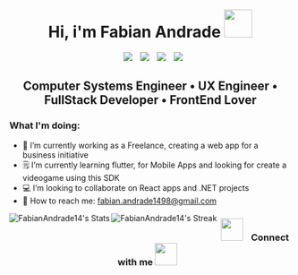 <h1 align="center">
  Hi, i'm Fabian Andrade
    <a href="https://github.com/FabianAndrade14" target="_self">
      <img src="http://pa1.narvii.com/7064/16627aec9acb1ee3f185f46d27132039c4dfa18f_00.gif" width="50">
    </a>
</h1>
<p align="center">
    <a style="margin-left: 10px;"  target="_blank" href="https://www.linkedin.com/in/fabian-camilo-andrade-mesa-abb8b9235/">
			  <img src="https://img.icons8.com/doodle/40/000000/linkedin--v2.png"></a>
    <a style="margin-left: 10px;" target="_blank" href="https://github.com/FabianAndrade14">
		    <img src="https://img.icons8.com/doodle/40/000000/github--v1.png"></a>
		<a style="margin-left: 10px;" target="_blank" href="https://twitter.com/another_friki_">
		  	<img src="https://img.icons8.com/doodle/1x/twitter-squared--v2.png" ></a>
		<a style="margin-left: 10px;" target="_blank" href="https://www.youtube.com/channel/UCfRC5yUAu0BoLhgBHnSTEjQ">
				<img src="https://img.icons8.com/doodle/1x/youtube--v2.png" ></a>
</p>

<h2 align="center">
Computer Systems Engineer • UX Engineer • FullStack Developer • FrontEnd Lover
</h2>

### What I'm doing:
- 💼 I’m currently working as a Freelance, creating a web app for a business initiative 
- 🗒️ I’m currently learning flutter, for Mobile Apps and looking for create a videogame using this SDK
- 💻 I’m looking to collaborate on React apps and .NET projects 
- 📨 How to reach me: fabian.andrade1498@gmail.com



<img align="left" src="https://github-readme-stats.vercel.app/api?username=FabianAndrade14&theme=dracula&show_icons=true&hide_border=false&count_private=true" alt="FabianAndrade14's Stats">
<img align="left"  src="https://github-readme-streak-stats.herokuapp.com/?user=FabianAndrade14&theme=dracula&hide_border=false" alt="FabianAndrade14's Streak" /></a>


<h3 align="center"> 
  <img src="http://pa1.narvii.com/7064/16627aec9acb1ee3f185f46d27132039c4dfa18f_00.gif" width="40" height="40" style="margin-right: 10px;">
      Connect with me
  <img src="" width="40" height="40" style="margin-right: 10px;">
</h3>

<p align="center">



<!-- <div align="center">
  <img src="https://github-readme-stats.vercel.app/api/top-langs/?username=FabianAndrade14&theme=dracula&show_icons=true&hide_border=false&layout=compact" alt="FabianAndrade14's Top Languages">
</div> -->
<!--
**FabianAndrade14/FabianAndrade14** is a ✨ _special_ ✨ repository because its `README.md` (this file) appears on your GitHub profile.

Here are some ideas to get you started:

- 🔭 I’m currently working on ...
- 🌱 I’m currently learning ...
- 👯 I’m looking to collaborate on ...
- 🤔 I’m looking for help with ...
- 💬 Ask me about ...
- 📫 How to reach me: ...
- 😄 Pronouns: ...
- ⚡ Fun fact: ...
-->
